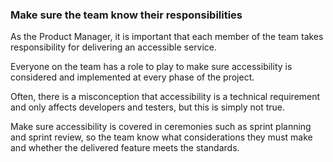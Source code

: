### Make sure the team know their responsibilities

As the Product Manager, it is important that each member of the team takes responsibility for delivering an accessible service.

Everyone on the team has a role to play to make sure accessibility is considered and implemented at every phase of the project.

Often, there is a misconception that accessibility is a technical requirement and only affects developers and testers, but this is simply not true.

Make sure accessibility is covered in ceremonies such as sprint planning and sprint review, so the team know what considerations they must make and whether the delivered feature meets the standards.
